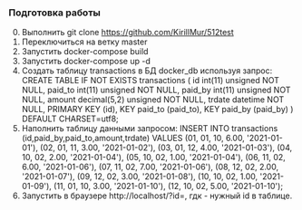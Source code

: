 ### Подготовка работы
0. Выполнить  git clone https://github.com/KirillMur/512test
1. Переключиться на ветку master
2. Запустить docker-compose build
3. Запустить docker-compose up -d
4. Создать таблицу transactions в БД docker_db используя запрос:
   CREATE TABLE IF NOT EXISTS transactions (
   id int(11) unsigned NOT NULL,
   paid_to int(11) unsigned NOT NULL,
   paid_by int(11) unsigned NOT NULL,
   amount decimal(5,2) unsigned NOT NULL,
   trdate datetime NOT NULL,
   PRIMARY KEY (id),
   KEY paid_to (paid_to),
   KEY paid_by (paid_by)
   ) DEFAULT CHARSET=utf8;
5. Наполнить таблицу данными запросом:
   INSERT INTO transactions (id,paid_by,paid_to,amount,trdate) VALUES
   (01, 01, 10, 6.00, '2021-01-01'),
   (02, 01, 11, 3.00, '2021-01-02'),
   (03, 01, 12, 4.00, '2021-01-03'),
   (04, 10, 02, 2.00, '2021-01-04'),
   (05, 10, 02, 1.00, '2021-01-04'),
   (06, 11, 02, 6.00, '2021-01-06'),
   (07, 11, 02, 7.00, '2021-01-06'),
   (08, 12, 02, 2.00, '2021-01-07'),
   (09, 12, 02, 3.00, '2021-01-08'),
   (10, 10, 02, 1.00, '2021-01-09'),
   (11, 01, 10, 3.00, '2021-01-10'),
   (12, 10, 02, 5.00, '2021-01-10');
6. Запустить в браузере http://localhost/?id=<id>, гдк <id> - нужный id в таблице.
